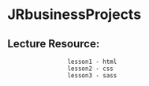 # JRbusinessProjects

## Lecture Resource: 
                     lesson1 - html
                     lesson2 - css
                     lesson3 - sass
